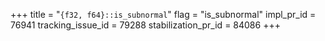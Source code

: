 +++
title = "`{f32, f64}::is_subnormal`"
flag = "is_subnormal"
impl_pr_id = 76941
tracking_issue_id = 79288
stabilization_pr_id = 84086
+++

